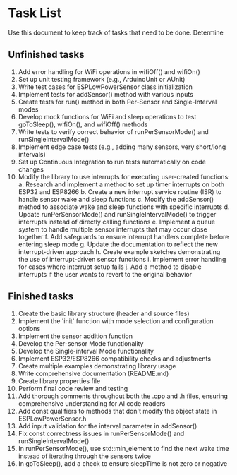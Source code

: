 # Task List
Use this document to keep track of tasks that need to be done. Determine 

## Unfinished tasks
1. Add error handling for WiFi operations in wifiOff() and wifiOn()
2. Set up unit testing framework (e.g., ArduinoUnit or AUnit)
3. Write test cases for ESPLowPowerSensor class initialization
4. Implement tests for addSensor() method with various inputs
5. Create tests for run() method in both Per-Sensor and Single-Interval modes
6. Develop mock functions for WiFi and sleep operations to test goToSleep(), wifiOn(), and wifiOff() methods
7. Write tests to verify correct behavior of runPerSensorMode() and runSingleIntervalMode()
8. Implement edge case tests (e.g., adding many sensors, very short/long intervals)
9. Set up Continuous Integration to run tests automatically on code changes
10. Modify the library to use interrupts for executing user-created functions:
    a. Research and implement a method to set up timer interrupts on both ESP32 and ESP8266
    b. Create a new interrupt service routine (ISR) to handle sensor wake and sleep functions
    c. Modify the addSensor() method to associate wake and sleep functions with specific interrupts
    d. Update runPerSensorMode() and runSingleIntervalMode() to trigger interrupts instead of directly calling functions
    e. Implement a queue system to handle multiple sensor interrupts that may occur close together
    f. Add safeguards to ensure interrupt handlers complete before entering sleep mode
    g. Update the documentation to reflect the new interrupt-driven approach
    h. Create example sketches demonstrating the use of interrupt-driven sensor functions
    i. Implement error handling for cases where interrupt setup fails
    j. Add a method to disable interrupts if the user wants to revert to the original behavior

## Finished tasks
1. Create the basic library structure (header and source files)
2. Implement the 'init' function with mode selection and configuration options
3. Implement the sensor addition function
4. Develop the Per-sensor Mode functionality
5. Develop the Single-interval Mode functionality
6. Implement ESP32/ESP8266 compatibility checks and adjustments
7. Create multiple examples demonstrating library usage
8. Write comprehensive documentation (README.md)
9. Create library.properties file
10. Perform final code review and testing
11. Add thorough comments throughout both the .cpp and .h files, ensuring comprehensive understanding for AI code readers
12. Add const qualifiers to methods that don't modify the object state in ESPLowPowerSensor.h
13. Add input validation for the interval parameter in addSensor()
14. Fix const correctness issues in runPerSensorMode() and runSingleIntervalMode()
15. In runPerSensorMode(), use std::min_element to find the next wake time instead of iterating through the sensors twice
16. In goToSleep(), add a check to ensure sleepTime is not zero or negative